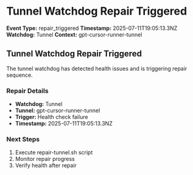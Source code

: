 # Tunnel Watchdog Repair Triggered

**Event Type:** repair_triggered
**Timestamp:** 2025-07-11T19:05:13.3NZ
**Watchdog:** Tunnel
**Context:** gpt-cursor-runner-tunnel


## Tunnel Watchdog Repair Triggered

The tunnel watchdog has detected health issues and is triggering repair sequence.

### Repair Details
- **Watchdog:** Tunnel
- **Tunnel:** gpt-cursor-runner-tunnel
- **Trigger:** Health check failure
- **Timestamp:** 2025-07-11T19:05:13.3NZ

### Next Steps
1. Execute repair-tunnel.sh script
2. Monitor repair progress
3. Verify health after repair


